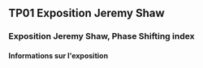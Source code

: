 ## TP01 Exposition Jeremy Shaw ##

### Exposition Jeremy Shaw, Phase Shifting index ###



#### Informations sur l'exposition ####

